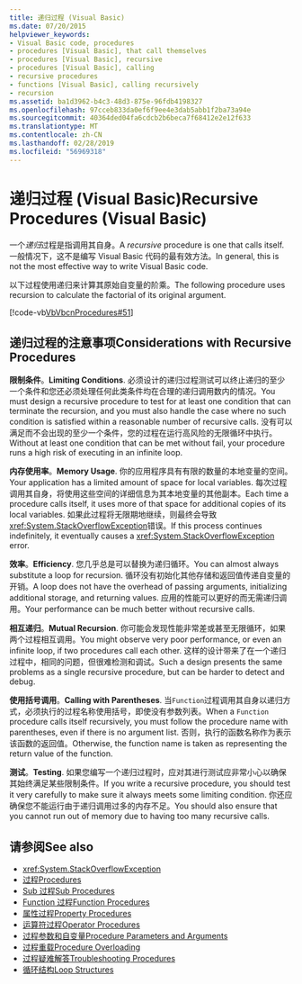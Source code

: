 ```yaml
---
title: 递归过程 (Visual Basic)
ms.date: 07/20/2015
helpviewer_keywords:
- Visual Basic code, procedures
- procedures [Visual Basic], that call themselves
- procedures [Visual Basic], recursive
- procedures [Visual Basic], calling
- recursive procedures
- functions [Visual Basic], calling recursively
- recursion
ms.assetid: ba1d3962-b4c3-48d3-875e-96fdb4198327
ms.openlocfilehash: 97cceb833da0ef6f9ee4e3dab5abb1f2ba73a94e
ms.sourcegitcommit: 40364ded04fa6cdcb2b6beca7f68412e2e12f633
ms.translationtype: MT
ms.contentlocale: zh-CN
ms.lasthandoff: 02/28/2019
ms.locfileid: "56969318"
---
```

# <a name="recursive-procedures-visual-basic"></a><span data-ttu-id="63764-102">递归过程 (Visual Basic)</span><span class="sxs-lookup"><span data-stu-id="63764-102">Recursive Procedures (Visual Basic)</span></span>
<span data-ttu-id="63764-103">一个*递归*过程是指调用其自身。</span><span class="sxs-lookup"><span data-stu-id="63764-103">A *recursive* procedure is one that calls itself.</span></span> <span data-ttu-id="63764-104">一般情况下，这不是编写 Visual Basic 代码的最有效方法。</span><span class="sxs-lookup"><span data-stu-id="63764-104">In general, this is not the most effective way to write Visual Basic code.</span></span>  
  
 <span data-ttu-id="63764-105">以下过程使用递归来计算其原始自变量的阶乘。</span><span class="sxs-lookup"><span data-stu-id="63764-105">The following procedure uses recursion to calculate the factorial of its original argument.</span></span>  
  
 [!code-vb[VbVbcnProcedures#51](~/samples/snippets/visualbasic/VS_Snippets_VBCSharp/VbVbcnProcedures/VB/Class1.vb#51)]  
  
## <a name="considerations-with-recursive-procedures"></a><span data-ttu-id="63764-106">递归过程的注意事项</span><span class="sxs-lookup"><span data-stu-id="63764-106">Considerations with Recursive Procedures</span></span>  
 <span data-ttu-id="63764-107">**限制条件**。</span><span class="sxs-lookup"><span data-stu-id="63764-107">**Limiting Conditions**.</span></span> <span data-ttu-id="63764-108">必须设计的递归过程测试可以终止递归的至少一个条件和您还必须处理任何此类条件均在合理的递归调用数内的情况。</span><span class="sxs-lookup"><span data-stu-id="63764-108">You must design a recursive procedure to test for at least one condition that can terminate the recursion, and you must also handle the case where no such condition is satisfied within a reasonable number of recursive calls.</span></span> <span data-ttu-id="63764-109">没有可以满足而不会出现的至少一个条件，您的过程在运行高风险的无限循环中执行。</span><span class="sxs-lookup"><span data-stu-id="63764-109">Without at least one condition that can be met without fail, your procedure runs a high risk of executing in an infinite loop.</span></span>  
  
 <span data-ttu-id="63764-110">**内存使用率**。</span><span class="sxs-lookup"><span data-stu-id="63764-110">**Memory Usage**.</span></span> <span data-ttu-id="63764-111">你的应用程序具有有限的数量的本地变量的空间。</span><span class="sxs-lookup"><span data-stu-id="63764-111">Your application has a limited amount of space for local variables.</span></span> <span data-ttu-id="63764-112">每次过程调用其自身，将使用这些空间的详细信息为其本地变量的其他副本。</span><span class="sxs-lookup"><span data-stu-id="63764-112">Each time a procedure calls itself, it uses more of that space for additional copies of its local variables.</span></span> <span data-ttu-id="63764-113">如果此过程将无限期地继续，则最终会导致<xref:System.StackOverflowException>错误。</span><span class="sxs-lookup"><span data-stu-id="63764-113">If this process continues indefinitely, it eventually causes a <xref:System.StackOverflowException> error.</span></span>  
  
 <span data-ttu-id="63764-114">**效率**。</span><span class="sxs-lookup"><span data-stu-id="63764-114">**Efficiency**.</span></span> <span data-ttu-id="63764-115">您几乎总是可以替换为递归循环。</span><span class="sxs-lookup"><span data-stu-id="63764-115">You can almost always substitute a loop for recursion.</span></span> <span data-ttu-id="63764-116">循环没有初始化其他存储和返回值传递自变量的开销。</span><span class="sxs-lookup"><span data-stu-id="63764-116">A loop does not have the overhead of passing arguments, initializing additional storage, and returning values.</span></span> <span data-ttu-id="63764-117">应用的性能可以更好的而无需递归调用。</span><span class="sxs-lookup"><span data-stu-id="63764-117">Your performance can be much better without recursive calls.</span></span>  
  
 <span data-ttu-id="63764-118">**相互递归**。</span><span class="sxs-lookup"><span data-stu-id="63764-118">**Mutual Recursion**.</span></span> <span data-ttu-id="63764-119">你可能会发现性能非常差或甚至无限循环，如果两个过程相互调用。</span><span class="sxs-lookup"><span data-stu-id="63764-119">You might observe very poor performance, or even an infinite loop, if two procedures call each other.</span></span> <span data-ttu-id="63764-120">这样的设计带来了在一个递归过程中，相同的问题，但很难检测和调试。</span><span class="sxs-lookup"><span data-stu-id="63764-120">Such a design presents the same problems as a single recursive procedure, but can be harder to detect and debug.</span></span>  
  
 <span data-ttu-id="63764-121">**使用括号调用**。</span><span class="sxs-lookup"><span data-stu-id="63764-121">**Calling with Parentheses**.</span></span> <span data-ttu-id="63764-122">当`Function`过程调用其自身以递归方式，必须执行的过程名称使用括号，即使没有参数列表。</span><span class="sxs-lookup"><span data-stu-id="63764-122">When a `Function` procedure calls itself recursively, you must follow the procedure name with parentheses, even if there is no argument list.</span></span> <span data-ttu-id="63764-123">否则，执行的函数名称作为表示该函数的返回值。</span><span class="sxs-lookup"><span data-stu-id="63764-123">Otherwise, the function name is taken as representing the return value of the function.</span></span>  
  
 <span data-ttu-id="63764-124">**测试**。</span><span class="sxs-lookup"><span data-stu-id="63764-124">**Testing**.</span></span> <span data-ttu-id="63764-125">如果您编写一个递归过程时，应对其进行测试应非常小心以确保其始终满足某些限制条件。</span><span class="sxs-lookup"><span data-stu-id="63764-125">If you write a recursive procedure, you should test it very carefully to make sure it always meets some limiting condition.</span></span> <span data-ttu-id="63764-126">你还应确保您不能运行由于递归调用过多的内存不足。</span><span class="sxs-lookup"><span data-stu-id="63764-126">You should also ensure that you cannot run out of memory due to having too many recursive calls.</span></span>  
  
## <a name="see-also"></a><span data-ttu-id="63764-127">请参阅</span><span class="sxs-lookup"><span data-stu-id="63764-127">See also</span></span>
- <xref:System.StackOverflowException>
- [<span data-ttu-id="63764-128">过程</span><span class="sxs-lookup"><span data-stu-id="63764-128">Procedures</span></span>](./index.md)
- [<span data-ttu-id="63764-129">Sub 过程</span><span class="sxs-lookup"><span data-stu-id="63764-129">Sub Procedures</span></span>](./sub-procedures.md)
- [<span data-ttu-id="63764-130">Function 过程</span><span class="sxs-lookup"><span data-stu-id="63764-130">Function Procedures</span></span>](./function-procedures.md)
- [<span data-ttu-id="63764-131">属性过程</span><span class="sxs-lookup"><span data-stu-id="63764-131">Property Procedures</span></span>](./property-procedures.md)
- [<span data-ttu-id="63764-132">运算符过程</span><span class="sxs-lookup"><span data-stu-id="63764-132">Operator Procedures</span></span>](./operator-procedures.md)
- [<span data-ttu-id="63764-133">过程参数和自变量</span><span class="sxs-lookup"><span data-stu-id="63764-133">Procedure Parameters and Arguments</span></span>](./procedure-parameters-and-arguments.md)
- [<span data-ttu-id="63764-134">过程重载</span><span class="sxs-lookup"><span data-stu-id="63764-134">Procedure Overloading</span></span>](./procedure-overloading.md)
- [<span data-ttu-id="63764-135">过程疑难解答</span><span class="sxs-lookup"><span data-stu-id="63764-135">Troubleshooting Procedures</span></span>](./troubleshooting-procedures.md)
- [<span data-ttu-id="63764-136">循环结构</span><span class="sxs-lookup"><span data-stu-id="63764-136">Loop Structures</span></span>](../../../../visual-basic/programming-guide/language-features/control-flow/loop-structures.md)
